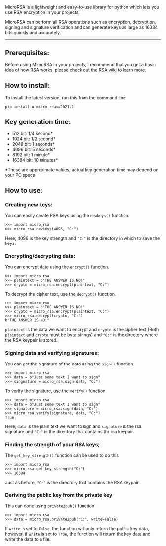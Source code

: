 MicroRSA is a lightweight and easy-to-use library for python which lets you use RSA encryption in your projects.

MicroRSA can perform all RSA operations such as encryption, decryption, signing and signature verification and can generate keys as large as 16384 bits quickly and accurately.
***

## Prerequisites: 
Before using MicroRSA in your projects, I recommend that you get a basic idea 
of how RSA works, please check out the [RSA wiki](https://en.wikipedia.org/wiki/RSA_(cryptosystem)) to learn more.

## How to install:
To install the latest version, run this from the command line:

    pip install u-micro-rsa==2021.1

## Key generation time:
- 512 bit: 1/4 second*
- 1024 bit: 1/2 second*
- 2048 bit: 1 seconds*
- 4096 bit: 5 seconds*
- 8192 bit: 1 minute*
- 16384 bit: 10 minutes*

*These are approximate values, actual key generation time
may depend on your PC specs

## How to use:
### Creating new keys:
You can easily create RSA keys using the `newkeys()` function. 

    >>> import micro_rsa
    >>> micro_rsa.newkeys(4096, "C:")

Here, 4096 is the key strength and `"C:"` is the directory in which to save the keys.

### Encrypting/decrypting data: 
You can encrypt data using the `encrypt()` function.

    >>> import micro_rsa
    >>> plaintext = b"THE ANSWER IS NO!"
    >>> crypto = micro_rsa.encrypt(plaintext, "C:")

To decrypt the cipher text, use the `decrypt()` function.

    >>> import micro_rsa
    >>> plaintext = b"THE ANSWER IS NO!"
    >>> crypto = micro_rsa.encrypt(plaintext, "C:")
    >>> micro_rsa.decrypt(crypto, "C:")
    b"THE ANSWER IS NO!"

`plaintext` is the data we want to encrypt and `crypto` is the cipher text (Both `plaintext` and `crypto` must be byte strings) 
and `"C:"` is the directory where the RSA keypair is stored.

### Signing data and verifying signatures:
You can get the signature of the data using the `sign()` function.

    >>> import micro_rsa
    >>> data = b"Just some text I want to sign"
    >>> singnature = micro_rsa.sign(data, "C:")

To verify the signature, use the `verify()` function.

    >>> import micro_rsa
    >>> data = b"Just some text I want to sign"
    >>> signature = micro_rsa.sign(data, "C:")
    >>> micro_rsa.verify(signature, data, "C:")
    True

Here, `data` is the plain text we want to sign and `signature` is the rsa signature 
and `"C:"` is the directory that contains thr rsa keypair.

### Finding the strength of your RSA keys;
The `get_key_strength()` function can be used to do this

    >>> import micro_rsa
    >>> micro_rsa.get_key_strength("C:")
    >>> 16384

Just as before, `"C:"` is the directory that contains the RSA keypair.

### Deriving the public key from the private key
This can done using `private2pub()` function

    >>> import micro_rsa
    >>> data = micro_rsa.private2pub("C:", write=False)

If `write` is set to `False`, the function will only return the public key data,
however, if `write` is set to `True`, the function will return the key data and write the data 
to a file.
